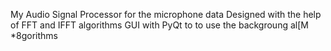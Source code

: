 My Audio Signal Processor for the microphone data
Designed with the help of FFT and IFFT algorithms
GUI with PyQt to to use the backgroung al[M *8gorithms
